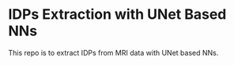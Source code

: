 # IDPs Extraction with UNet Based NNs

This repo is to extract IDPs from MRI data with UNet based NNs.


